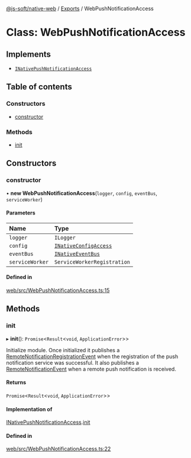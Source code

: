 [@js-soft/native-web](../README.md) / [Exports](../modules.md) / WebPushNotificationAccess

# Class: WebPushNotificationAccess

## Implements

- [`INativePushNotificationAccess`](../interfaces/INativePushNotificationAccess.md)

## Table of contents

### Constructors

- [constructor](WebPushNotificationAccess.md#constructor)

### Methods

- [init](WebPushNotificationAccess.md#init)

## Constructors

### constructor

• **new WebPushNotificationAccess**(`logger`, `config`, `eventBus`, `serviceWorker`)

#### Parameters

| Name | Type |
| :------ | :------ |
| `logger` | `ILogger` |
| `config` | [`INativeConfigAccess`](../interfaces/INativeConfigAccess.md) |
| `eventBus` | [`INativeEventBus`](../interfaces/INativeEventBus.md) |
| `serviceWorker` | `ServiceWorkerRegistration` |

#### Defined in

[web/src/WebPushNotificationAccess.ts:15](https://github.com/js-soft/ts-native-access/blob/dceb9d6/packages/web/src/WebPushNotificationAccess.ts#L15)

## Methods

### init

▸ **init**(): `Promise`<`Result`<`void`, `ApplicationError`\>\>

Initialize module.
Once initialized it publishes a [RemoteNotificationRegistrationEvent](RemoteNotificationRegistrationEvent.md) when the registration of the push notification service was successful.
It also publishes a [RemoteNotificationEvent](RemoteNotificationEvent.md) when a remote push notification is received.

#### Returns

`Promise`<`Result`<`void`, `ApplicationError`\>\>

#### Implementation of

[INativePushNotificationAccess](../interfaces/INativePushNotificationAccess.md).[init](../interfaces/INativePushNotificationAccess.md#init)

#### Defined in

[web/src/WebPushNotificationAccess.ts:22](https://github.com/js-soft/ts-native-access/blob/dceb9d6/packages/web/src/WebPushNotificationAccess.ts#L22)
